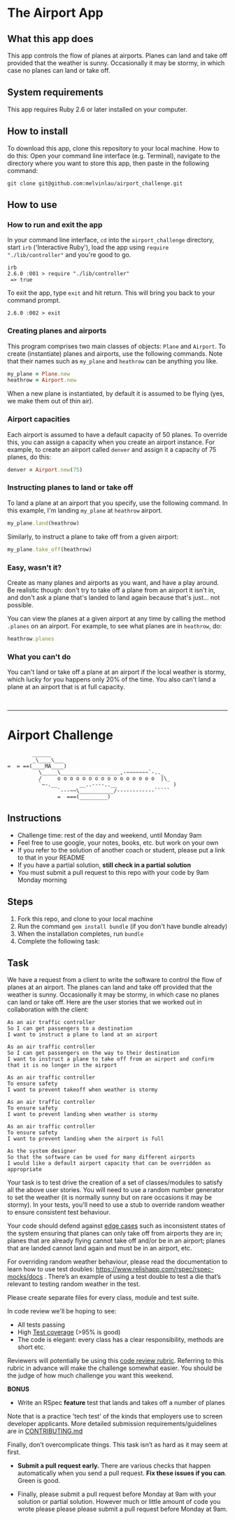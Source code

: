 # The Airport App

## What this app does

This app controls the flow of planes at airports. Planes can land and take off provided that the weather is sunny. Occasionally it may be stormy, in which case no planes can land or take off.

## System requirements

This app requires Ruby 2.6 or later installed on your computer.

## How to install

To download this app, clone this repository to your local machine.  How to do this: Open your command line interface (e.g. Terminal), navigate to the directory where you want to store this app, then paste in the following command:

```shell
git clone git@github.com:melvinlau/airport_challenge.git
```

## How to use

### How to run and exit the app

In your command line interface, `cd` into the `airport_challenge` directory, start `irb` ('Interactive Ruby'), load the app using `require "./lib/controller"` and you're good to go.

```shell
irb
2.6.0 :001 > require "./lib/controller"
 => true
```

To exit the app, type `exit` and hit return.  This will bring you back to your command prompt.

```shell
2.6.0 :002 > exit
```

### Creating planes and airports

This program comprises two main classes of objects: `Plane` and `Airport`. To create (instantiate) planes and airports, use the following commands. Note that their names such as `my_plane` and `heathrow` can be anything you like.

```ruby
my_plane = Plane.new
heathrow = Airport.new
```

When a new plane is instantiated, by default it is assumed to be flying (yes, we make them out of thin air).

### Airport capacities

Each airport is assumed to have a default capacity of 50 planes.  To override this, you can assign a capacity when you create an airport instance.  For example, to create an airport called `denver` and assign it a capacity of 75 planes, do this:

```ruby
denver = Airport.new(75)
```

### Instructing planes to land or take off

To land a plane at an airport that you specify, use the following command.  In this example, I'm landing `my_plane` at `heathrow` airport.

```ruby
my_plane.land(heathrow)
```

Similarly, to instruct a plane to take off from a given airport:

```ruby
my_plane.take_off(heathrow)
```

### Easy, wasn't it?

Create as many planes and airports as you want, and have a play around.  Be realistic though: don't try to take off a plane from an airport it isn't in, and don't ask a plane that's landed to land again because that's just... not possible.

You can view the planes at a given airport at any time by calling the method `.planes` on an airport. For example, to see what planes are in `heathrow`, do:

```ruby
heathrow.planes
```

### What you can't do

You can't land or take off a plane at an airport if the local weather is stormy, which lucky for you happens only 20% of the time. You also can't land a plane at an airport that is at full capacity.

&nbsp;

---

Airport Challenge
=================

```
        ______
        _\____\___
=  = ==(____MA____)
          \_____\___________________,-~~~~~~~`-.._
          /     o o o o o o o o o o o o o o o o  |\_
          `~-.__       __..----..__                  )
                `---~~\___________/------------`````
                =  ===(_________)

```

Instructions
---------

* Challenge time: rest of the day and weekend, until Monday 9am
* Feel free to use google, your notes, books, etc. but work on your own
* If you refer to the solution of another coach or student, please put a link to that in your README
* If you have a partial solution, **still check in a partial solution**
* You must submit a pull request to this repo with your code by 9am Monday morning

Steps
-------

1. Fork this repo, and clone to your local machine
2. Run the command `gem install bundle` (if you don't have bundle already)
3. When the installation completes, run `bundle`
4. Complete the following task:

Task
-----

We have a request from a client to write the software to control the flow of planes at an airport. The planes can land and take off provided that the weather is sunny. Occasionally it may be stormy, in which case no planes can land or take off.  Here are the user stories that we worked out in collaboration with the client:

```
As an air traffic controller
So I can get passengers to a destination
I want to instruct a plane to land at an airport

As an air traffic controller
So I can get passengers on the way to their destination
I want to instruct a plane to take off from an airport and confirm that it is no longer in the airport

As an air traffic controller
To ensure safety
I want to prevent takeoff when weather is stormy

As an air traffic controller
To ensure safety
I want to prevent landing when weather is stormy

As an air traffic controller
To ensure safety
I want to prevent landing when the airport is full

As the system designer
So that the software can be used for many different airports
I would like a default airport capacity that can be overridden as appropriate
```

Your task is to test drive the creation of a set of classes/modules to satisfy all the above user stories. You will need to use a random number generator to set the weather (it is normally sunny but on rare occasions it may be stormy). In your tests, you'll need to use a stub to override random weather to ensure consistent test behaviour.

Your code should defend against [edge cases](http://programmers.stackexchange.com/questions/125587/what-are-the-difference-between-an-edge-case-a-corner-case-a-base-case-and-a-b) such as inconsistent states of the system ensuring that planes can only take off from airports they are in; planes that are already flying cannot take off and/or be in an airport; planes that are landed cannot land again and must be in an airport, etc.

For overriding random weather behaviour, please read the documentation to learn how to use test doubles: https://www.relishapp.com/rspec/rspec-mocks/docs . There’s an example of using a test double to test a die that’s relevant to testing random weather in the test.

Please create separate files for every class, module and test suite.

In code review we'll be hoping to see:

* All tests passing
* High [Test coverage](https://github.com/makersacademy/course/blob/master/pills/test_coverage.md) (>95% is good)
* The code is elegant: every class has a clear responsibility, methods are short etc.

Reviewers will potentially be using this [code review rubric](docs/review.md).  Referring to this rubric in advance will make the challenge somewhat easier.  You should be the judge of how much challenge you want this weekend.

**BONUS**

* Write an RSpec **feature** test that lands and takes off a number of planes

Note that is a practice 'tech test' of the kinds that employers use to screen developer applicants.  More detailed submission requirements/guidelines are in [CONTRIBUTING.md](CONTRIBUTING.md)

Finally, don’t overcomplicate things. This task isn’t as hard as it may seem at first.

* **Submit a pull request early.**  There are various checks that happen automatically when you send a pull request.  **Fix these issues if you can**.  Green is good.

* Finally, please submit a pull request before Monday at 9am with your solution or partial solution.  However much or little amount of code you wrote please please please submit a pull request before Monday at 9am.
